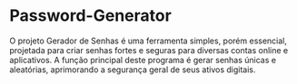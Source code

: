 # Password-Generator
O projeto Gerador de Senhas é uma ferramenta simples, porém essencial, projetada para criar senhas fortes e seguras para diversas contas online e aplicativos. A função principal deste programa é gerar senhas únicas e aleatórias, aprimorando a segurança geral de seus ativos digitais.
